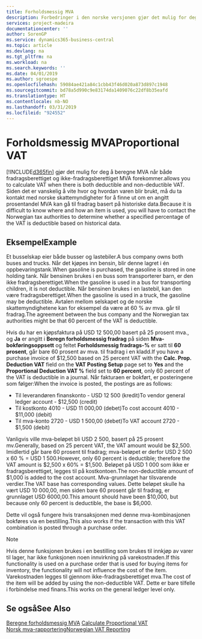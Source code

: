 ```yaml
---
title: Forholdsmessig MVA
description: Forbedringer i den norske versjonen gjør det mulig for deg å beregne MVA når både fradragsberettiget og ikke-fradragsberettiget MVA forekommer.
services: project-madeira
documentationcenter: ''
author: SorenGP
ms.service: dynamics365-business-central
ms.topic: article
ms.devlang: na
ms.tgt_pltfrm: na
ms.workload: na
ms.search.keywords: ''
ms.date: 04/01/2019
ms.author: sgroespe
ms.openlocfilehash: 59084ae421a84c1cbb43f46d020a873d897c1948
ms.sourcegitcommit: bd78a5d990c9e83174da1409076c22df8b35eafd
ms.translationtype: HT
ms.contentlocale: nb-NO
ms.lasthandoff: 03/31/2019
ms.locfileid: "924552"
---
```

# <a name="proportional-vat"></a><span data-ttu-id="815be-103">Forholdsmessig MVA</span><span class="sxs-lookup"><span data-stu-id="815be-103">Proportional VAT</span></span>
[!INCLUDE[d365fin](../../includes/d365fin_md.md)] <span data-ttu-id="815be-104">gjør det mulig for deg å beregne MVA når både fradragsberettiget og ikke-fradragsberettiget MVA forekommer.</span><span class="sxs-lookup"><span data-stu-id="815be-104">allows you to calculate VAT when there is both deductible and non-deductible VAT.</span></span> <span data-ttu-id="815be-105">Siden det er vanskelig å vite hvor og hvordan varen blir brukt, må du ta kontakt med norske skattemyndigheter for å finne ut om en angitt prosentandel MVA kan gå til fradrag basert på historiske data.</span><span class="sxs-lookup"><span data-stu-id="815be-105">Because it is difficult to know where and how an item is used, you will have to contact the Norwegian tax authorities to determine whether a specified percentage of the VAT is deductible based on historical data.</span></span>  

## <a name="example"></a><span data-ttu-id="815be-106">Eksempel</span><span class="sxs-lookup"><span data-stu-id="815be-106">Example</span></span>  
<span data-ttu-id="815be-107">Et busselskap eier både busser og lastebiler.</span><span class="sxs-lookup"><span data-stu-id="815be-107">A bus company owns both buses and trucks.</span></span> <span data-ttu-id="815be-108">Når det kjøpes inn bensin, blir denne lagret i én oppbevaringstank.</span><span class="sxs-lookup"><span data-stu-id="815be-108">When gasoline is purchased, the gasoline is stored in one holding tank.</span></span> <span data-ttu-id="815be-109">Når bensinen brukes i en buss som transporterer barn, er den ikke fradragsberettiget.</span><span class="sxs-lookup"><span data-stu-id="815be-109">When the gasoline is used in a bus for transporting children, it is not deductible.</span></span> <span data-ttu-id="815be-110">Når bensinen brukes i en lastebil, kan den være fradragsberettiget.</span><span class="sxs-lookup"><span data-stu-id="815be-110">When the gasoline is used in a truck, the gasoline may be deductible.</span></span> <span data-ttu-id="815be-111">Avtalen mellom selskapet og de norske skattemyndighetene kan for eksempel da være at 60 % av mva. går til fradrag.</span><span class="sxs-lookup"><span data-stu-id="815be-111">The agreement between the bus company and the Norwegian tax authorities might be that 60 percent of the VAT is deductible.</span></span>  

<span data-ttu-id="815be-112">Hvis du har en kjøpsfaktura på USD 12 500,00 basert på 25 prosent mva., og **Ja** er angitt i **Beregn forholdsmessig fradrag** på siden **Mva-bokføringsoppsett** og feltet **Forholdsmessig fradrags-%** er satt til **60 prosent**, går bare 60 prosent av mva. til fradrag i en kladd.</span><span class="sxs-lookup"><span data-stu-id="815be-112">If you have a purchase invoice of $12,500 based on 25 percent VAT with the **Calc. Prop. Deduction VAT** field on the **VAT Posting Setup** page set to **Yes** and the **Proportional Deduction VAT %** field set to **60 percent**, only 60 percent of the VAT is deductible in a journal.</span></span> <span data-ttu-id="815be-113">Når fakturaen er bokført, er posteringene som følger:</span><span class="sxs-lookup"><span data-stu-id="815be-113">When the invoice is posted, the postings are as follows:</span></span>  

- <span data-ttu-id="815be-114">Til leverandøren finanskonto - USD 12 500 (kredit)</span><span class="sxs-lookup"><span data-stu-id="815be-114">To vendor general ledger account - $12,500 (credit)</span></span>  
- <span data-ttu-id="815be-115">Til kostkonto 4010 - USD 11 000,00 (debet)</span><span class="sxs-lookup"><span data-stu-id="815be-115">To cost account 4010 - $11,000 (debit)</span></span>  
- <span data-ttu-id="815be-116">Til mva-konto 2720 - USD 1 500,00 (debet)</span><span class="sxs-lookup"><span data-stu-id="815be-116">To VAT account 2720 - $1,500 (debit)</span></span>  

<span data-ttu-id="815be-117">Vanligvis ville mva-beløpet bli USD 2 500, basert på 25 prosent mv.</span><span class="sxs-lookup"><span data-stu-id="815be-117">Generally, based on 25 percent VAT, the VAT amount would be $2,500.</span></span> <span data-ttu-id="815be-118">Imidlertid går bare 60 prosent til fradrag; mva-beløpet er derfor USD 2 500 x 60 % = USD 1 500.</span><span class="sxs-lookup"><span data-stu-id="815be-118">However, only 60 percent is deductible; therefore the VAT amount is $2,500 x 60% = $1,500.</span></span> <span data-ttu-id="815be-119">Beløpet på USD 1 000 som ikke er fradragsberettiget, legges til på kostkontoen.</span><span class="sxs-lookup"><span data-stu-id="815be-119">The non-deductible amount of $1,000 is added to the cost account.</span></span> <span data-ttu-id="815be-120">Mva-grunnlaget har tilsvarende verdier.</span><span class="sxs-lookup"><span data-stu-id="815be-120">The VAT base has corresponding values.</span></span> <span data-ttu-id="815be-121">Dette beløpet skulle ha vært USD 10 000,00, men siden bare 60 prosent går til fradrag, er grunnlaget USD 6000,00.</span><span class="sxs-lookup"><span data-stu-id="815be-121">This amount should have been $10,000, but because only 60 percent is deductible, the base is $6,000.</span></span>  

<span data-ttu-id="815be-122">Dette vil også fungere hvis transaksjonen med denne mva-kombinasjonen bokføres via en bestilling.</span><span class="sxs-lookup"><span data-stu-id="815be-122">This also works if the transaction with this VAT combination is posted through a purchase order.</span></span>  

> [!NOTE]  
>  <span data-ttu-id="815be-123">Hvis denne funksjonen brukes i en bestilling som brukes til innkjøp av varer til lager, har ikke funksjonen noen innvirkning på varekostnaden.</span><span class="sxs-lookup"><span data-stu-id="815be-123">If this functionality is used on a purchase order that is used for buying items for inventory, the functionality will not influence the cost of the item.</span></span> <span data-ttu-id="815be-124">Varekostnaden legges til gjennom ikke-fradragsberettiget mva.</span><span class="sxs-lookup"><span data-stu-id="815be-124">The cost of the item will be added by using the non-deductible VAT.</span></span> <span data-ttu-id="815be-125">Dette er bare tilfelle i forbindelse med finans.</span><span class="sxs-lookup"><span data-stu-id="815be-125">This works on the general ledger level only.</span></span>  

## <a name="see-also"></a><span data-ttu-id="815be-126">Se også</span><span class="sxs-lookup"><span data-stu-id="815be-126">See Also</span></span>  
 <span data-ttu-id="815be-127">[Beregne forholdsmessig MVA](how-to-calculate-proportional-vat.md) </span><span class="sxs-lookup"><span data-stu-id="815be-127">[Calculate Proportional VAT](how-to-calculate-proportional-vat.md) </span></span>  
 [<span data-ttu-id="815be-128">Norsk mva-rapportering</span><span class="sxs-lookup"><span data-stu-id="815be-128">Norwegian VAT Reporting</span></span>](norwegian-vat-reporting.md)
